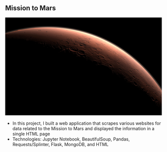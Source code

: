 
## Mission to Mars

<img src = "mars_image.jpg">

- In this project, I built a web application that scrapes various websites for data related to the Mission to Mars and displayed the information in a single HTML page
- Technologies: Jupyter Notebook, BeautifulSoup, Pandas, Requests/Splinter, Flask, MongoDB, and HTML


```python

```
